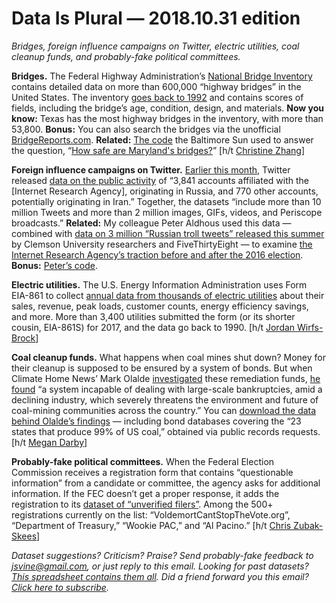 Data Is Plural — 2018.10.31 edition
===================================

*Bridges, foreign influence campaigns on Twitter, electric utilities, coal cleanup funds, and probably-fake political committees.*


__Bridges.__ The Federal Highway Administration’s [National Bridge Inventory](https://www.fhwa.dot.gov/bridge/nbi.cfm) contains detailed data on more than 600,000 “highway bridges” in the United States. The inventory [goes back to 1992](https://www.fhwa.dot.gov/bridge/nbi/ascii.cfm) and contains scores of fields, including the bridge’s age, condition, design, and materials. __Now you know:__ Texas has the most highway bridges in the inventory, with more than 53,800. __Bonus:__ You can also search the bridges via the unofficial [BridgeReports.com](https://bridgereports.com/). __Related:__ [The code](https://github.com/baltimore-sun-data/bridge-data) the Baltimore Sun used to answer the question, “[How safe are Maryland's bridges?](http://www.baltimoresun.com/news/maryland/bs-md-bridge-collapse-maryland-20180815-story.html)” [h/t [Christine Zhang](https://twitter.com/christinezhang)]


__Foreign influence campaigns on Twitter.__ [Earlier this month](https://blog.twitter.com/official/en_us/topics/company/2018/enabling-further-research-of-information-operations-on-twitter.html), Twitter released [data on the public activity](https://about.twitter.com/en_us/values/elections-integrity.html#data) of “3,841 accounts affiliated with the [Internet Research Agency], originating in Russia, and 770 other accounts, potentially originating in Iran.” Together, the datasets “include more than 10 million Tweets and more than 2 million images, GIFs, videos, and Periscope broadcasts.” __Related:__ My colleague Peter Aldhous used this data — combined with [data on 3 million “Russian troll tweets” released this summer](https://fivethirtyeight.com/features/why-were-sharing-3-million-russian-troll-tweets/) by Clemson University researchers and FiveThirtyEight — to examine [the Internet Research Agency’s traction before and after the 2016 election](https://www.buzzfeednews.com/article/peteraldhous/russia-online-trolls-viral-strategy). __Bonus:__ [Peter’s code](https://buzzfeednews.github.io/2018-10-russian-troll-tweets/).


__Electric utilities.__ The U.S. Energy Information Administration uses Form EIA-861 to collect [annual data from thousands of electric utilities](https://www.eia.gov/electricity/data/eia861/) about their sales, revenue, peak loads, customer counts, energy efficiency savings, and more. More than 3,400 utilities submitted the form (or its shorter cousin, EIA-861S) for 2017, and the data go back to 1990. [h/t [Jordan Wirfs-Brock](http://www.jordanwb.com/)]


__Coal cleanup funds.__ What happens when coal mines shut down? Money for their cleanup is supposed to be ensured by a system of bonds. But when Climate Home News’ Mark Olalde [investigated](http://www.climatechangenews.com/2018/03/15/investigated-coal-industrys-clean-funds/) these remediation funds, [he found](http://www.climatechangenews.com/2018/03/14/us-coal-hasnt-set-aside-enough-money-clean-mines/) “a system incapable of dealing with large-scale bankruptcies, amid a declining industry, which severely threatens the environment and future of coal-mining communities across the country.” You can [download the data behind Olalde’s findings](http://www.climatechangenews.com/2018/03/15/us-coal-mines-clean-up-bonds-database/) — including bond databases covering the “23 states that produce 99% of US coal,” obtained via public records requests. [h/t [Megan Darby](https://twitter.com/climatemegan)]


__Probably-fake political committees.__ When the Federal Election Commission receives a registration form that contains “questionable information” from a candidate or committee, the agency asks for additional information. If the FEC doesn’t get a proper response, it adds the registration to its [dataset of “unverified filers”](https://www.fec.gov/data/advanced/?tab=filings). Among the 500+ registrations currently on the list: “VoldemortCantStopTheVote.org”, “Department of Treasury,” “Wookie PAC,” and “Al Pacino.” [h/t [Chris Zubak-Skees](https://twitter.com/zubakskees)]


*Dataset suggestions? Criticism? Praise? Send probably-fake feedback to <jsvine@gmail.com>, or just reply to this email. Looking for past datasets? [This spreadsheet contains them all](https://docs.google.com/spreadsheets/d/1wZhPLMCHKJvwOkP4juclhjFgqIY8fQFMemwKL2c64vk). Did a friend forward you this email? [Click here to subscribe](https://tinyletter.com/data-is-plural).*